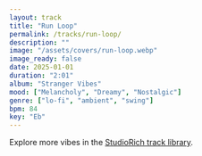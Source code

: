 ```yaml
---
layout: track
title: "Run Loop"
permalink: /tracks/run-loop/
description: ""
image: "/assets/covers/run-loop.webp"
image_ready: false
date: 2025-01-01
duration: "2:01"
album: "Stranger Vibes"
mood: ["Melancholy", "Dreamy", "Nostalgic"]
genre: ["lo-fi", "ambient", "swing"]
bpm: 84
key: "Eb"
---
```


Explore more vibes in the [StudioRich track library](/tracks/).

